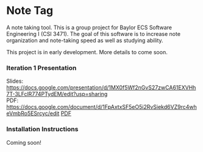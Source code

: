 # Note Tag

A note taking tool.
This is a group project for Baylor ECS Software Engineering I (CSI 3471). 
The goal of this software is to increase note organization and note-taking speed as well as studying ability.

This project is in early development. More details to come soon.

### Iteration 1 Presentation

Slides: https://docs.google.com/presentation/d/1MX0f5Wf2nGvS27zwCA61EXVHh7T-3LFclR774PTydEM/edit?usp=sharing  
PDF:    https://docs.google.com/document/d/1FpAxtxSF5eO5i2RvSiekd6VZ9rc4wheVmbRo5ESrcyc/edit
[PDF](https://docs.google.com/document/d/1FpAxtxSF5eO5i2RvSiekd6VZ9rc4wheVmbRo5ESrcyc/edit?usp=sharing)
### Installation Instructions

Coming soon!
